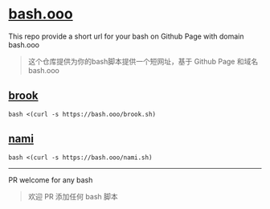# [bash.ooo](https://github.com/txthinking/bash)

This repo provide a short url for your bash on Github Page with domain bash.ooo
> 这个仓库提供为你的bash脚本提供一个短网址，基于 Github Page 和域名 bash.ooo

## [brook](https://github.com/txthinking/brook)

```
bash <(curl -s https://bash.ooo/brook.sh)
```

## [nami](https://github.com/txthinking/nami)

```
bash <(curl -s https://bash.ooo/nami.sh)
```
---

PR welcome for any bash
> 欢迎 PR 添加任何 bash 脚本
